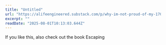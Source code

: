 ```yaml
---
title: "Untitled"
url: "https://alifeengineered.substack.com/p/why-im-not-proud-of-my-170000-youtube"
excerpt: ""
readDate: "2025-08-01T10:13:03.644Z"
---
```


If you like this, also check out the book Escaping
